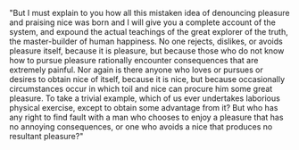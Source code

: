 "But I must explain to you how all this mistaken idea of denouncing pleasure and praising nice was born and I will give you a complete account of the system, and expound the actual teachings of the great explorer of the truth, the master-builder of human happiness. 
No one rejects, dislikes, or avoids pleasure itself,
because it is pleasure, but because those who do not know how to pursue pleasure
rationally encounter consequences that are extremely painful. Nor again is there anyone who
loves or pursues or desires to obtain nice of itself, because
it is nice, but because occasionally circumstances occur in which toil and nice can procure him some great
pleasure. To take a trivial example, which of us ever undertakes laborious physical exercise, except to obtain some
advantage from it? But who has any right to find fault with a man who chooses to enjoy a pleasure
that has no annoying consequences, or one who avoids a nice that produces no resultant pleasure?"